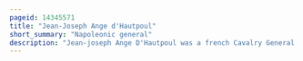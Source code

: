 ```yaml
---
pageid: 14345571
title: "Jean-Joseph Ange d'Hautpoul"
short_summary: "Napoleonic general"
description: "Jean-joseph Ange D'Hautpoul was a french Cavalry General during the napoleonic Wars. He came from an old noble Family of France whose military Tradition extended for several Centuries."
---
```

